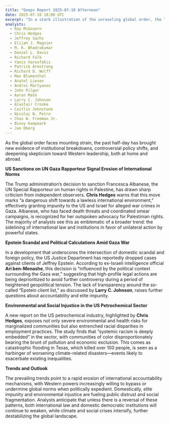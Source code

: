 ```yaml
---
title: "Geops Report 2025-07-10 Afternoon"
date: 2025-07-10 18:00 UTC
excerpt: "In a stark illustration of the unraveling global order, the Trump administration's sanctioning of UN Gaza Rapporteur Francesca Albanese signals a troubling shift toward unilateralism, as Western powers sideline international norms and accountability, fueling skepticism and deepening geopolitical tensions."
analysts:
  - Ray McGovern
  - Chris Hedges
  - Jeffrey Sachs
  - Elijah J. Magnier
  - M. K. Bhadrakumar
  - Daniel L. Davis
  - Richard Falk
  - Yanis Varoufakis
  - Patrick Armstrong
  - Richard D. Wolff
  - Max Blumenthal
  - Anatol Lieven
  - Andrei Martyanov
  - John Pilger
  - Aaron Maté
  - Larry C. Johnson
  - Alastair Crooke
  - Caitlin Johnstone
  - Nicolai N. Petro
  - Chas W. Freeman Jr.
  - Binoy Kampmark
  - Jan Oberg
---
```


As the global order faces mounting strain, the past half-day has brought new evidence of institutional breakdowns, controversial policy shifts, and deepening skepticism toward Western leadership, both at home and abroad.

**US Sanctions on UN Gaza Rapporteur Signal Erosion of International Norms**

The Trump administration’s decision to sanction Francesca Albanese, the UN Special Rapporteur on human rights in Palestine, has drawn sharp criticism from independent observers. **Chris Hedges** warns that this move marks “a dangerous shift towards a lawless international environment,” effectively granting impunity to the US and Israel for alleged war crimes in Gaza. Albanese, who has faced death threats and coordinated smear campaigns, is recognized for her outspoken advocacy for Palestinian rights. The majority of analysts see this as emblematic of a broader trend: the sidelining of international law and institutions in favor of unilateral action by powerful states.

**Epstein Scandal and Political Calculations Amid Gaza War**

In a development that underscores the intersection of domestic scandal and foreign policy, the US Justice Department has reportedly dropped cases against clients of Jeffrey Epstein. According to ex-Israeli intelligence official **Ari ben-Menashe**, this decision is “influenced by the political context surrounding the Gaza war,” suggesting that high-profile legal actions are being deprioritized to avoid further controversy during a period of heightened geopolitical tension. The lack of transparency around the so-called “Epstein client list,” as discussed by **Larry C. Johnson**, raises further questions about accountability and elite impunity.

**Environmental and Social Injustice in the US Petrochemical Sector**

A new report on the US petrochemical industry, highlighted by **Chris Hedges**, exposes not only severe environmental and health risks for marginalized communities but also entrenched racial disparities in employment practices. The study finds that “systemic racism is deeply embedded” in the sector, with communities of color disproportionately bearing the brunt of pollution and economic exclusion. This comes as catastrophic flooding in Texas, which killed over 100 people, is seen as a harbinger of worsening climate-related disasters—events likely to exacerbate existing inequalities.

**Trends and Outlook**

The prevailing trends point to a rapid erosion of international accountability mechanisms, with Western powers increasingly willing to bypass or undermine global norms when politically expedient. Domestically, elite impunity and environmental injustice are fueling public distrust and social fragmentation. Analysts anticipate that unless there is a reversal of these patterns, both international law and domestic democratic institutions will continue to weaken, while climate and social crises intensify, further destabilizing the global landscape.
